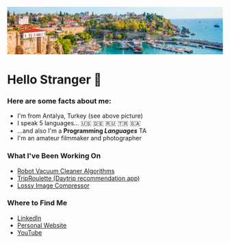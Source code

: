 ![Antalya](/images/antalya.jpeg)

# Hello Stranger 👋
### Here are some facts about me:
* I'm from Antalya, Turkey (see above picture)
* I speak 5 languages... :us: :de: :ru: 🇹🇷 🇸🇦
* ...and also I'm a **Programming _Languages_** TA
* I'm an amateur filmmaker and photographer

### What I've Been Working On
* [Robot Vacuum Cleaner Algorithms](https://github.com/dogacancolak/Robot-Vacuum-Cleaner)
* [TripRoulette (Daytrip recommendation app)](https://github.com/dogacancolak/Trip-Roulette)
* [Lossy Image Compressor](https://github.com/dogacancolak/Arith)

### Where to Find Me
* [LinkedIn](https://www.linkedin.com/in/dogacancolak/)
* [Personal Website](nan)
* [YouTube](https://www.youtube.com/user/esofmanitersgiyen07/featured?view_as=subscriber)
